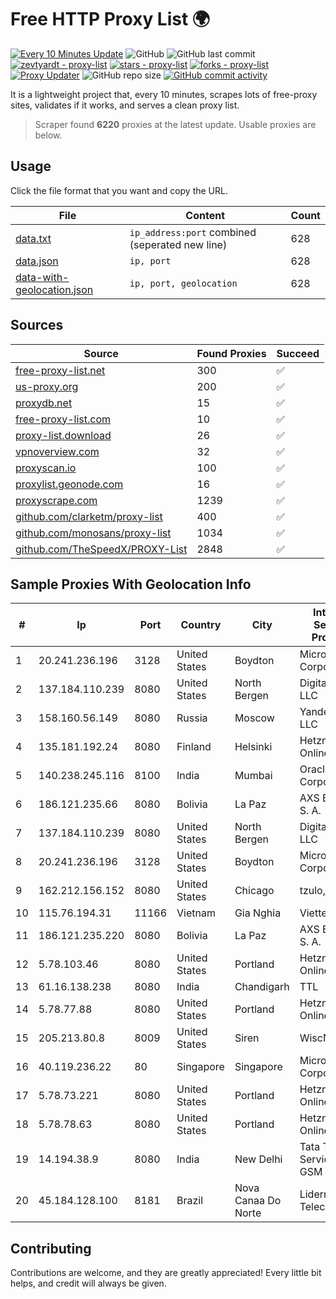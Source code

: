 
# Free HTTP Proxy List 🌍

[![Every 10 Minutes Update](https://github.com/mertguvencli/http-proxy-list/actions/workflows/main.yml/badge.svg?branch=main)](https://github.com/mertguvencli/http-proxy-list/actions/workflows/main.yml)
![GitHub](https://img.shields.io/github/license/mertguvencli/http-proxy-list)
![GitHub last commit](https://img.shields.io/github/last-commit/mertguvencli/http-proxy-list)
[![zevtyardt - proxy-list](https://img.shields.io/static/v1?label=zevtyardt&message=proxy-list&color=blue&logo=github)](https://github.com/zevtyardt/proxy-list "Go to GitHub repo")
[![stars - proxy-list](https://img.shields.io/github/stars/zevtyardt/proxy-list?style=social)](https://github.com/zevtyardt/proxy-list)
[![forks - proxy-list](https://img.shields.io/github/forks/zevtyardt/proxy-list?style=social)](https://github.com/zevtyardt/proxy-list)
[![Proxy Updater](https://github.com/zevtyardt/proxy-list/workflows/Proxy%20Updater/badge.svg)](https://github.com/zevtyardt/proxy-list/actions?query=workflow:"Proxy+Updater")
![GitHub repo size](https://img.shields.io/github/repo-size/zevtyardt/proxy-list)
[![GitHub commit activity](https://img.shields.io/github/commit-activity/m/zevtyardt/proxy-list?logo=commits)](https://github.com/zevtyardt/proxy-list/commits/main)

It is a lightweight project that, every 10 minutes, scrapes lots of free-proxy sites, validates if it works, and serves a clean proxy list.

> Scraper found **6220** proxies at the latest update. Usable proxies are below.

## Usage

Click the file format that you want and copy the URL.

|File|Content|Count|
|----|-------|-----|
|[data.txt](https://raw.githubusercontent.com/mertguvencli/http-proxy-list/main/proxy-list/data.txt)|`ip_address:port` combined (seperated new line)|628|
|[data.json](https://raw.githubusercontent.com/mertguvencli/http-proxy-list/main/proxy-list/data.json)|`ip, port`|628|
|[data-with-geolocation.json](https://raw.githubusercontent.com/mertguvencli/http-proxy-list/main/proxy-list/data-with-geolocation.json)|`ip, port, geolocation`|628|

## Sources

|Source|Found Proxies|Succeed|
|------|-------------|-------|
|[free-proxy-list.net](https://free-proxy-list.net)|300|✅|
|[us-proxy.org](https://www.us-proxy.org)|200|✅|
|[proxydb.net](http://proxydb.net)|15|✅|
|[free-proxy-list.com](https://free-proxy-list.com/?page=&port=&type%5B%5D=http&type%5B%5D=https&up_time=0&search=Search)|10|✅|
|[proxy-list.download](https://www.proxy-list.download/HTTP)|26|✅|
|[vpnoverview.com](https://vpnoverview.com/privacy/anonymous-browsing/free-proxy-servers)|32|✅|
|[proxyscan.io](https://www.proxyscan.io)|100|✅|
|[proxylist.geonode.com](https://proxylist.geonode.com/api/proxy-list?limit=300&page=1&sort_by=lastChecked&sort_type=desc&protocols=http,https)|16|✅|
|[proxyscrape.com](https://api.proxyscrape.com/v2/?request=displayproxies&protocol=http&timeout=10000&country=all&ssl=all&anonymity=all)|1239|✅|
|[github.com/clarketm/proxy-list](https://raw.githubusercontent.com/clarketm/proxy-list/master/proxy-list-raw.txt)|400|✅|
|[github.com/monosans/proxy-list](https://raw.githubusercontent.com/monosans/proxy-list/main/proxies/http.txt)|1034|✅|
|[github.com/TheSpeedX/PROXY-List](https://raw.githubusercontent.com/TheSpeedX/PROXY-List/master/http.txt)|2848|✅|


## Sample Proxies With Geolocation Info

|#|Ip|Port|Country|City|Internet Service Provider|
|-|--|----|-------|----|-------------------------|
|1|20.241.236.196|3128|United States|Boydton|Microsoft Corporation|
|2|137.184.110.239|8080|United States|North Bergen|DigitalOcean, LLC|
|3|158.160.56.149|8080|Russia|Moscow|Yandex.Cloud LLC|
|4|135.181.192.24|8080|Finland|Helsinki|Hetzner Online GmbH|
|5|140.238.245.116|8100|India|Mumbai|Oracle Corporation|
|6|186.121.235.66|8080|Bolivia|La Paz|AXS Bolivia S. A.|
|7|137.184.110.239|8080|United States|North Bergen|DigitalOcean, LLC|
|8|20.241.236.196|3128|United States|Boydton|Microsoft Corporation|
|9|162.212.156.152|8080|United States|Chicago|tzulo, inc.|
|10|115.76.194.31|11166|Vietnam|Gia Nghia|Viettel Group|
|11|186.121.235.220|8080|Bolivia|La Paz|AXS Bolivia S. A.|
|12|5.78.103.46|8080|United States|Portland|Hetzner Online GmbH|
|13|61.16.138.238|8080|India|Chandigarh|TTL|
|14|5.78.77.88|8080|United States|Portland|Hetzner Online GmbH|
|15|205.213.80.8|8009|United States|Siren|WiscNet|
|16|40.119.236.22|80|Singapore|Singapore|Microsoft Corporation|
|17|5.78.73.221|8080|United States|Portland|Hetzner Online GmbH|
|18|5.78.78.63|8080|United States|Portland|Hetzner Online GmbH|
|19|14.194.38.9|8080|India|New Delhi|Tata Tele Services GSM|
|20|45.184.128.100|8181|Brazil|Nova Canaa Do Norte|Lidernet Telecom|



## Contributing

Contributions are welcome, and they are greatly appreciated! Every
little bit helps, and credit will always be given.


